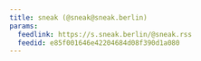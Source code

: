 ```yaml
---
title: sneak (@sneak@sneak.berlin)
params:
  feedlink: https://s.sneak.berlin/@sneak.rss
  feedid: e85f001646e42204684d08f390d1a080
---
```

